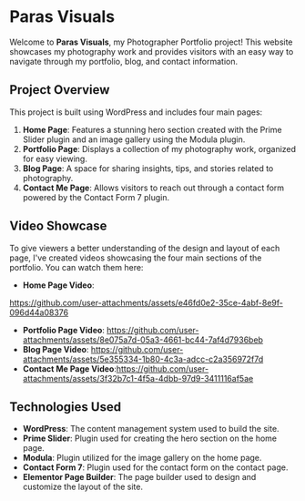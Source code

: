 # Paras Visuals

Welcome to **Paras Visuals**, my Photographer Portfolio project! This website showcases my photography work and provides visitors with an easy way to navigate through my portfolio, blog, and contact information.

## Project Overview

This project is built using WordPress and includes four main pages:

1. **Home Page**: Features a stunning hero section created with the Prime Slider plugin and an image gallery using the Modula plugin.
2. **Portfolio Page**: Displays a collection of my photography work, organized for easy viewing.
3. **Blog Page**: A space for sharing insights, tips, and stories related to photography.
4. **Contact Me Page**: Allows visitors to reach out through a contact form powered by the Contact Form 7 plugin.

## Video Showcase

To give viewers a better understanding of the design and layout of each page, I've created videos showcasing the four main sections of the portfolio. You can watch them here:

- **Home Page Video**:


https://github.com/user-attachments/assets/e46fd0e2-35ce-4abf-8e9f-096d44a08376
- **Portfolio Page Video**:
  https://github.com/user-attachments/assets/8e075a7d-05a3-4661-bc44-7af4d7936beb
- **Blog Page Video**: 
 https://github.com/user-attachments/assets/5e355334-1b80-4c3a-adcc-c2a356972f7d
- **Contact Me Page Video**:https://github.com/user-attachments/assets/3f32b7c1-4f5a-4dbb-97d9-3411116af5ae


## Technologies Used

- **WordPress**: The content management system used to build the site.
- **Prime Slider**: Plugin used for creating the hero section on the home page.
- **Modula**: Plugin utilized for the image gallery on the home page.
- **Contact Form 7**: Plugin used for the contact form on the contact page.
- **Elementor Page Builder**: The page builder used to design and customize the layout of the site.


























